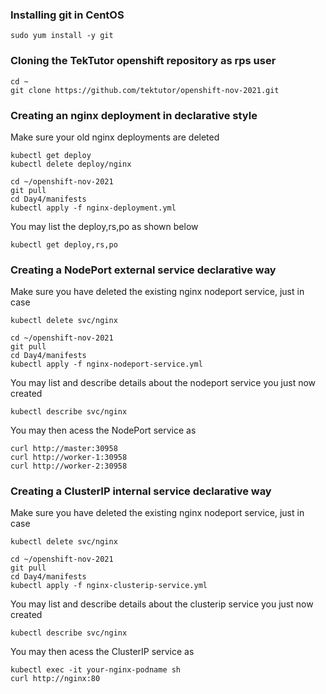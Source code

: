 ### Installing git in CentOS
```
sudo yum install -y git
```

### Cloning the TekTutor openshift repository as rps user
```
cd ~
git clone https://github.com/tektutor/openshift-nov-2021.git
```

### Creating an nginx deployment in declarative style

Make sure your old nginx deployments are deleted
```
kubectl get deploy
kubectl delete deploy/nginx
```

```
cd ~/openshift-nov-2021
git pull
cd Day4/manifests
kubectl apply -f nginx-deployment.yml
```
You may list the deploy,rs,po as shown below
```
kubectl get deploy,rs,po
```

### Creating a NodePort external service declarative way
Make sure you have deleted the existing nginx nodeport service, just in case 
```
kubectl delete svc/nginx
```

```
cd ~/openshift-nov-2021
git pull
cd Day4/manifests
kubectl apply -f nginx-nodeport-service.yml
```
You may list and describe details about the nodeport service you just now created
```
kubectl describe svc/nginx
```
You may then acess the NodePort service as
```
curl http://master:30958
curl http://worker-1:30958
curl http://worker-2:30958
```

### Creating a ClusterIP internal service declarative way
Make sure you have deleted the existing nginx nodeport service, just in case 
```
kubectl delete svc/nginx
```

```
cd ~/openshift-nov-2021
git pull
cd Day4/manifests
kubectl apply -f nginx-clusterip-service.yml
```
You may list and describe details about the clusterip service you just now created
```
kubectl describe svc/nginx
```
You may then acess the ClusterIP service as
```
kubectl exec -it your-nginx-podname sh
curl http://nginx:80
```
